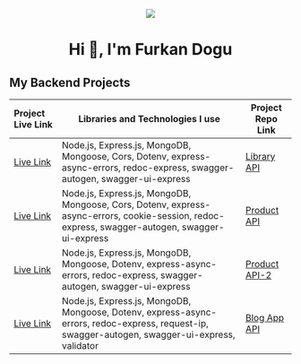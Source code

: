 <p align="center"><img src="https://i.imgur.com/A6bWGFl.gif"/>

<h1 align="center">Hi 👋, I'm Furkan Dogu</h1>

## My Backend Projects

  Project Live Link       |Libraries and Technologies I use     | Project Repo Link   
:-------------------------|-------------------------|-------------------------
|[Live Link](https://library-be-two.vercel.app/)|Node.js, Express.js, MongoDB, Mongoose, Cors, Dotenv, express-async-errors, redoc-express, swagger-autogen, swagger-ui-express|[Library API](https://github.com/furkan-dogu/Library_BE)
|[Live Link](https://product-api-kappa.vercel.app/)|Node.js, Express.js, MongoDB, Mongoose, Cors, Dotenv, express-async-errors, cookie-session, redoc-express, swagger-autogen, swagger-ui-express|[Product API](https://github.com/furkan-dogu/ProductAPI)
|[Live Link](https://product-api-2.vercel.app/)|Node.js, Express.js, MongoDB, Mongoose, Dotenv, express-async-errors, redoc-express, swagger-autogen, swagger-ui-express|[Product API-2](https://github.com/furkan-dogu/ProductAPI-2)
|[Live Link](https://blog-app-api-iota.vercel.app/)|Node.js, Express.js, MongoDB, Mongoose, Dotenv, express-async-errors, redoc-express, request-ip, swagger-autogen, swagger-ui-express, validator|[Blog App API](https://github.com/furkan-dogu/BlogApp-API)
